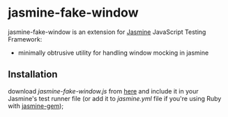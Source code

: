 # jasmine-fake-window

jasmine-fake-window is an extension for [Jasmine](http://pivotal.github.com/jasmine/) JavaScript Testing Framework:

- minimally obtrusive utility for handling window mocking in jasmine

## Installation

download _jasmine-fake-window.js_ from [here](https://raw.github.com/ryanv/jasmine-fake-window/master/dist/jasmine-fake-window.js) and include it in your Jasmine's test runner file (or add it to _jasmine.yml_ file if you're using Ruby with [jasmine-gem](http://github.com/pivotal/jasmine-gem));


